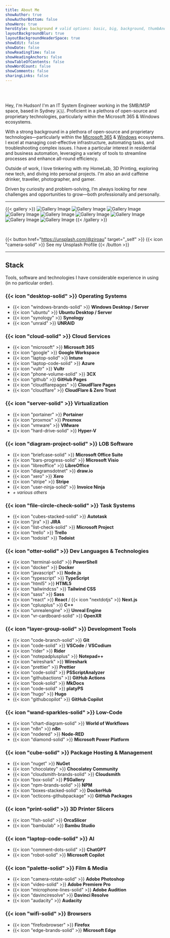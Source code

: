```yaml
---
title: About Me
showAuthor: true
showAuthorBottom: false
showHero: true
heroStyle: background # valid options: basic, big, background, thumbAndBackground
layoutBackgroundBlur: true
layoutBackgroundHeaderSpace: true
showEdit: false
showDate: false
showReadingTime: false
showHeadingAnchors: false
showTableOfContents: false
showWordCount: false
showComments: false
sharingLinks: false
---
```


<br /><br />

Hey, I'm Hudson! I'm an IT System Engineer working in the SMB/MSP space, based in Sydney 🇦🇺. Proficient in a plethora of open-source and proprietary technologies, particularly within the Microsoft 365 & Windows ecosystems.

With a strong background in a plethora of open-source and proprietary technologies—particularly within the [Microsoft 365](https://www.microsoft365.com/) & [Windows](https://www.microsoft.com/en-au/windows) ecosystems. I excel at managing cost-effective infrastructure, automating tasks, and troubleshooting complex issues. I have a particular interest in residential and business automation, leveraging a variety of tools to streamline processes and enhance all-round efficiency.

Outside of work, I love tinkering with my HomeLab, 3D Printing, exploring new tech, and diving into personal projects. I'm also an avid caffeine drinker, traveller, photographer, and gamer.

Driven by curiosity and problem-solving, I’m always looking for new challenges and opportunities to grow—both professionally and personally.

---

{{< gallery >}}
<img alt="Gallery Image" src="https://images.unsplash.com/photo-1660209336030-ea4d2d0e0412" class="grid-w33" />
<img alt="Gallery Image" src="https://images.unsplash.com/photo-1660209237706-adf59614fde9" class="grid-w33" />
<img alt="Gallery Image" src="https://images.unsplash.com/photo-1703862586523-7ad342a75e6d" class="grid-w33" />
<img alt="Gallery Image" src="https://images.unsplash.com/photo-1703862586553-2cd5e78b70b9" class="grid-w33" />
<img alt="Gallery Image" src="https://images.unsplash.com/photo-1703862586622-f323c6e81197" class="grid-w33" />
<img alt="Gallery Image" src="https://images.unsplash.com/photo-1660214068349-2bd57700de66" class="grid-w33" />
<img alt="Gallery Image" src="https://images.unsplash.com/photo-1660208999370-2c082af0ce7c" class="grid-w33" />
<img alt="Gallery Image" src="https://images.unsplash.com/photo-1660209237905-0052dc4ca6da" class="grid-w33" />
<img alt="Gallery Image" src="https://images.unsplash.com/photo-1660209034425-d22574bb176c" class="grid-w33" />
{{< /gallery >}}

<br />

{{< button href="https://unsplash.com/@ziroau" target="_self" >}}
{{< icon "camera-solid" >}} See my Unsplash Profile
{{< /button >}}

---

## Stack

Tools, software and technologies I have considerable experience in using (in no particular order).

### {{< icon "desktop-solid" >}} Operating Systems

- {{< icon "windows-brands-solid" >}} **Windows Desktop / Server**
- {{< icon "ubuntu" >}} **Ubuntu Desktop / Server**
- {{< icon "synology" >}} **Synology**
- {{< icon "unraid" >}} **UNRAID**

### {{< icon "cloud-solid" >}} Cloud Services

- {{< icon "microsoft" >}} **Microsoft 365**
- {{< icon "google" >}} **Google Workspace**
- {{< icon "laptop-solid" >}} **Intune**
- {{< icon "laptop-code-solid" >}} **Azure**
- {{< icon "vultr" >}} **Vultr**
- {{< icon "phone-volume-solid" >}} **3CX**
- {{< icon "github" >}} **GitHub Pages**
- {{< icon "cloudflarepages" >}} **CloudFlare Pages**
- {{< icon "cloudflare" >}} **CloudFlare & Zero Trust**

### {{< icon "server-solid" >}} Virtualization

- {{< icon "portainer" >}} **Portainer**
- {{< icon "proxmox" >}} **Proxmox**
- {{< icon "vmware" >}} **VMware**
- {{< icon "hard-drive-solid" >}} **Hyper-V**

### {{< icon "diagram-project-solid" >}} LOB Software

- {{< icon "briefcase-solid" >}} **Microsoft Office Suite**
- {{< icon "bars-progress-solid" >}} **Microsoft Visio**
- {{< icon "libreoffice" >}} **LibreOffice**
- {{< icon "diagramsdotnet" >}} **draw.io**
- {{< icon "xero" >}} **Xero**
- {{< icon "stripe" >}} **Stripe**
- {{< icon "user-ninja-solid" >}} **Invoice Ninja**
- _+ various others_

### {{< icon "file-circle-check-solid" >}} Task Systems

- {{< icon "cubes-stacked-solid" >}} **Autotask**
- {{< icon "jira" >}} **JIRA**
- {{< icon "list-check-solid" >}} **Microsoft Project**
- {{< icon "trello" >}} **Trello**
- {{< icon "todoist" >}} **Todoist**

### {{< icon "otter-solid" >}} Dev Languages & Technologies

- {{< icon "terminal-solid" >}} **PowerShell**
- {{< icon "docker" >}} **Docker**
- {{< icon "javascript" >}} **Node.js**
- {{< icon "typescript" >}} **TypeScript**
- {{< icon "html5" >}} **HTML5**
- {{< icon "tailwindcss" >}} **Tailwind CSS**
- {{< icon "sass" >}} **Sass**
- {{< icon "react" >}} **React** / {{< icon "nextdotjs" >}} **Next.js**
- {{< icon "cplusplus" >}} **C++**
- {{< icon "unrealengine" >}} **Unreal Engine**
- {{< icon "vr-cardboard-solid" >}} **OpenXR**

### {{< icon "layer-group-solid" >}} Development Tools

- {{< icon "code-branch-solid" >}} **Git**
- {{< icon "code-solid" >}} **VSCode** / **VSCodium**
- {{< icon "rider" >}} **Rider**
- {{< icon "notepadplusplus" >}} **Notepad++**
- {{< icon "wireshark" >}} **Wireshark**
- {{< icon "prettier" >}} **Prettier**
- {{< icon "code-solid" >}} **PSScriptAnalyzer**
- {{< icon "githubactions" >}} **GitHub Actions**
- {{< icon "book-solid" >}} **MkDocs**
- {{< icon "code-solid" >}} **platyPS**
- {{< icon "hugo" >}} **Hugo**
- {{< icon "githubcopilot" >}} **GitHub Copilot**

### {{< icon "wand-sparkles-solid" >}} Low-Code

- {{< icon "chart-diagram-solid" >}} **World of Workflows**
- {{< icon "n8n" >}} **n8n**
- {{< icon "nodered" >}} **Node-RED**
- {{< icon "diamond-solid" >}} **Microsoft Power Platform**

### {{< icon "cube-solid" >}} Package Hosting & Management

- {{< icon "nuget" >}} **NuGet**
- {{< icon "chocolatey" >}} **Chocolatey Community**
- {{< icon "cloudsmith-brands-solid" >}} **Cloudsmith**
- {{< icon "box-solid" >}} **PSGallery**
- {{< icon "npm-brands-solid" >}} **NPM**
- {{< icon "boxes-stacked-solid" >}} **DockerHub**
- {{< icon "octicons-githubpackage" >}} **GitHub Packages**

### {{< icon "print-solid" >}} 3D Printer Slicers

- {{< icon "fish-solid" >}} **OrcaSlicer**
- {{< icon "bambulab" >}} **Bambu Studio**

### {{< icon "laptop-code-solid" >}} AI

- {{< icon "comment-dots-solid" >}} **ChatGPT**
- {{< icon "robot-solid" >}} **Microsoft Copilot**

### {{< icon "palette-solid" >}} Film & Media

- {{< icon "camera-rotate-solid" >}} **Adobe Photoshop**
- {{< icon "video-solid" >}} **Adobe Premiere Pro**
- {{< icon "microphone-lines-solid" >}} **Adobe Audition**
- {{< icon "davinciresolve" >}} **Davinci Resolve**
- {{< icon "audacity" >}} **Audacity**

### {{< icon "wifi-solid" >}} Browsers

- {{< icon "firefoxbrowser" >}} **Firefox**
- {{< icon "edge-brands-solid" >}} **Microsoft Edge**
